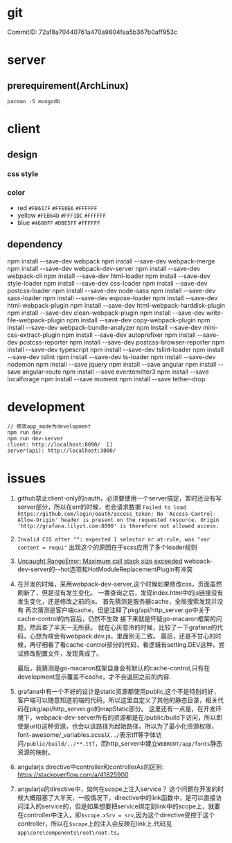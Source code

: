 # git
CommitID: 72af8a70440761a470a9804fea5b367b0aff953c

# server
## prerequirement(ArchLinux)
```
pacman -S mongodb
```

# client

## design

### css style

### color

- red
  `#FB617F`
  `#FFE0E6`
  `#FFFFFF`
- yellow
  `#FEB64D`
  `#FFF1DC`
  `#FFFFFF`
- blue
  `#4680FF`
  `#DBE5FF`
  `#FFFFFF`

## dependency
npm install --save-dev webpack
npm install --save-dev webpack-merge
npm install --save-dev webpack-dev-server
npm install --save-dev webpack-cli
npm install --save-dev html-loader
npm install --save-dev style-loader
npm install --save-dev css-loader
npm install --save-dev postcss-loader
npm install --save-dev node-sass
npm install --save-dev sass-loader
npm install --save-dev expose-loader
npm install --save-dev html-webpack-plugin
npm install --save-dev html-webpack-harddisk-plugin
npm install --save-dev clean-webpack-plugin
npm install --save-dev write-file-webpack-plugin
npm install --save-dev copy-webpack-plugin
npm install --save-dev webpack-bundle-analyzer
npm install --save-dev mini-css-extract-plugin
npm install --save-dev autoprefixer
npm install --save-dev postcss-reporter
npm install --save-dev postcss-browser-reporter
npm install --save-dev typescript
npm install --save-dev tslint-loader
npm install --save-dev tslint
npm install --save-dev ts-loader
npm install --save-dev nodemon
npm install --save jquery
npm install --save angular
npm install --save angular-route
npm install --save eventemitter3
npm install --save localforage
npm install --save moment
npm install --save tether-drop


# development

```
// 修改app_mode为development
npm run dev
npm run dev-server
client: http://localhost:8090/  []
server(api): http://localhost:3000/
```


# issues

1. github禁止client-only的oauth，必须要使用一个server搞定，暂时还没有写server部分，所以在err的时候，也会请求数据
  `Failed to load https://github.com/login/oauth/access_token: No 'Access-Control-Allow-Origin' header is present on the requested resource. Origin 'http://grafana.lilyzt.com:8090' is therefore not allowed access.`
2. `Invalid CSS after "": expected 1 selector or at-rule, was "var content = requi"`
   出现这个的原因在于scss应用了多个loader规则
3. [Uncaught RangeError: Maximum call stack size exceeded](https://github.com/webpack/webpack-dev-server/issues/87)
    webpack-dev-server的--hot选项和HotModuleReplacementPlugin有冲突
4. 在开发的时候，采用webpack-dev-server,这个时候如果修改css，页面虽然刷新了，但是没有发生变化。
   一番查询之后，发现index.html中的js链接没有发生变化，还是修改之前的js。
   首先猜测是服务器cache，全局搜索发现并没有
   再次猜测是客户端cache，但是注释了pkg/api/http_server.go中关于cache-control的内容后，仍然不生效
   接下来就是怀疑go-macaron框架的问题，然后查了半天一无所获。
   就在心灰意冷的时候，比较了一下grafana的代码，心想为啥会有webpack.dev.js，里面别无二致。
   最后，还是不甘心的时候，再仔细看了看cache-control部分的代码，看逻辑有setting.DEV这种，尝试修改配置文件，发现真成了。

   最后，我猜测是go-macaron框架自身会有默认的cache-control,只有在development显示覆盖不cache，才不会返回之前的内容.
5. grafana中有一个不好的设计是static资源都使用public,这个不是特别的好，客户端可以随意知道前端的代码，所以这里自定义了其他的静态目录，相关代码在pkg/api/http_server.go的mapStatic部分。
   这里还有一点是，在开发环境下，webpack-dev-server所有的资源都是在/public/build下访问，所以即使是url()这种资源，也会以该路径为起始路径，所以为了最小化资源权限，font-awesome/_variables.scss以`../`表示tff等字体访问`/public/build/../**.ttf`，而http_server中建立`WEBROOT/app/fonts`静态资源的映射。
6. angularjs directive中controller和controllerAs的区别: https://stackoverflow.com/a/41825900
7. angularjs的directive中，如何在scope上注入service？
   这个问题在开发的时候大概阻塞了大半天，一般情况下，directive中的link函数中，是可以直接访问注入的service的，但是如果想要把service绑定到link中的scope上，就要在controller中注入，即`$scope.xSrv = srv`,因为这个directive受控于这个controller，所以在`$scope`上的注入会反映在link上.代码见`app\core\components\root\root.ts`。

